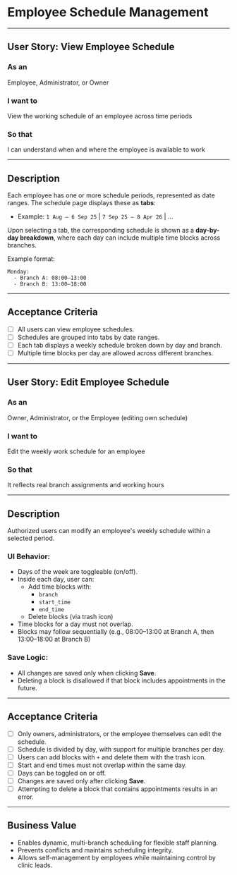 # Employee Schedule Management

---

## User Story: View Employee Schedule

### As an
Employee, Administrator, or Owner

### I want to
View the working schedule of an employee across time periods

### So that
I can understand when and where the employee is available to work

---

## Description

Each employee has one or more schedule periods, represented as date ranges. The schedule page displays these as **tabs**:
- Example: `1 Aug – 6 Sep 25` | `7 Sep 25 – 8 Apr 26` | ...

Upon selecting a tab, the corresponding schedule is shown as a **day-by-day breakdown**, where each day can include multiple time blocks across branches.

Example format:
```
Monday:
  - Branch A: 08:00–13:00
  - Branch B: 13:00–18:00
```

---

## Acceptance Criteria

- [ ] All users can view employee schedules.
- [ ] Schedules are grouped into tabs by date ranges.
- [ ] Each tab displays a weekly schedule broken down by day and branch.
- [ ] Multiple time blocks per day are allowed across different branches.

---

## User Story: Edit Employee Schedule

### As an
Owner, Administrator, or the Employee (editing own schedule)

### I want to
Edit the weekly work schedule for an employee

### So that
It reflects real branch assignments and working hours

---

## Description

Authorized users can modify an employee's weekly schedule within a selected period.

### UI Behavior:
- Days of the week are toggleable (on/off).
- Inside each day, user can:
  - Add time blocks with:
    - `branch`
    - `start_time`
    - `end_time`
  - Delete blocks (via trash icon)
- Time blocks for a day must not overlap.
- Blocks may follow sequentially (e.g., 08:00–13:00 at Branch A, then 13:00–18:00 at Branch B)

### Save Logic:
- All changes are saved only when clicking **Save**.
- Deleting a block is disallowed if that block includes appointments in the future.

---

## Acceptance Criteria

- [ ] Only owners, administrators, or the employee themselves can edit the schedule.
- [ ] Schedule is divided by day, with support for multiple branches per day.
- [ ] Users can add blocks with `+` and delete them with the trash icon.
- [ ] Start and end times must not overlap within the same day.
- [ ] Days can be toggled on or off.
- [ ] Changes are saved only after clicking **Save**.
- [ ] Attempting to delete a block that contains appointments results in an error.

---

## Business Value

- Enables dynamic, multi-branch scheduling for flexible staff planning.
- Prevents conflicts and maintains scheduling integrity.
- Allows self-management by employees while maintaining control by clinic leads.